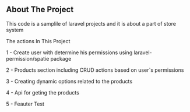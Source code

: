 
## About The Project

This code is a samplile of laravel projects and it is about a part of store system

 The actions In This Project
 
1 - Create user with  determine  his permissions using laravel-permission/spatie package

2 - Products section including CRUD actions based on user`s permissions

3 - Creating dynamic options related to the products

4 - Api for geting the products

5 - Feauter Test

